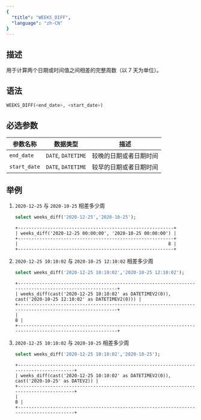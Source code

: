```yaml
---
{
  "title": "WEEKS_DIFF",
  "language": "zh-CN"
}
---
```


<!-- 
Licensed to the Apache Software Foundation (ASF) under one
or more contributor license agreements.  See the NOTICE file
distributed with this work for additional information
regarding copyright ownership.  The ASF licenses this file
to you under the Apache License, Version 2.0 (the
"License"); you may not use this file except in compliance
with the License.  You may obtain a copy of the License at

  http://www.apache.org/licenses/LICENSE-2.0

Unless required by applicable law or agreed to in writing,
software distributed under the License is distributed on an
"AS IS" BASIS, WITHOUT WARRANTIES OR CONDITIONS OF ANY
KIND, either express or implied.  See the License for the
specific language governing permissions and limitations
under the License.
-->

## 描述
用于计算两个日期或时间值之间相差的完整周数（以 7 天为单位）。

## 语法

```sql
WEEKS_DIFF(<end_date>, <start_date>)
```

## 必选参数
| 参数名称         | 数据类型               | 描述          |
|--------------|--------------------|-------------|
| `end_date`   | `DATE`, `DATETIME` | 较晚的日期或者日期时间 |
| `start_date` | `DATE`, `DATETIME` | 较早的日期或者日期时间 |


## 举例

1. `2020-12-25` 与 `2020-10-25` 相差多少周
    ```sql
    select weeks_diff('2020-12-25','2020-10-25');
    ```
    ```text
    +----------------------------------------------------------+
    | weeks_diff('2020-12-25 00:00:00', '2020-10-25 00:00:00') |
    +----------------------------------------------------------+
    |                                                        8 |
    +----------------------------------------------------------+
    ```

2. `2020-12-25 10:10:02` 与 `2020-10-25 12:10:02` 相差多少周
    ```sql
    select weeks_diff('2020-12-25 10:10:02','2020-10-25 12:10:02');
    ```
    ```text
    +--------------------------------------------------------------------------------------------------------+
    | weeks_diff(cast('2020-12-25 10:10:02' as DATETIMEV2(0)), cast('2020-10-25 12:10:02' as DATETIMEV2(0))) |
    +--------------------------------------------------------------------------------------------------------+
    |                                                                                                      8 |
    +--------------------------------------------------------------------------------------------------------+
    ```

3. `2020-12-25 10:10:02` 与 `2020-10-25` 相差多少周
    ```sql
    select weeks_diff('2020-12-25 10:10:02','2020-10-25');
    ```
    ```text
    +----------------------------------------------------------------------------------------+
    | weeks_diff(cast('2020-12-25 10:10:02' as DATETIMEV2(0)), cast('2020-10-25' as DATEV2)) |
    +----------------------------------------------------------------------------------------+
    |                                                                                      8 |
    +----------------------------------------------------------------------------------------+
    ```